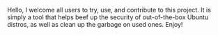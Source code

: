 Hello, I welcome all users to try, use, and contribute to this project. It is simply a tool that helps beef up the security of out-of-the-box Ubuntu distros, as well as clean up the garbage on used ones. Enjoy!
